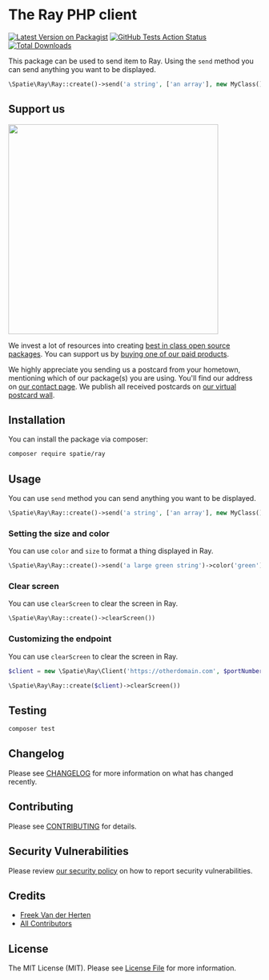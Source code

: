 # The Ray PHP client

[![Latest Version on Packagist](https://img.shields.io/packagist/v/spatie/ray.svg?style=flat-square)](https://packagist.org/packages/spatie/ray)
[![GitHub Tests Action Status](https://img.shields.io/github/workflow/status/spatie/ray/run-tests?label=tests)](https://github.com/spatie/ray/actions?query=workflow%3Arun-tests+branch%3Amaster)
[![Total Downloads](https://img.shields.io/packagist/dt/spatie/ray.svg?style=flat-square)](https://packagist.org/packages/spatie/ray)

This package can be used to send item to Ray. Using the `send` method you can send anything you want to be displayed.

```php
\Spatie\Ray\Ray::create()->send('a string', ['an array'], new MyClass())
```

## Support us

[<img src="https://github-ads.s3.eu-central-1.amazonaws.com/package-skeleton-php.jpg?t=1" width="419px" />](https://spatie.be/github-ad-click/package-skeleton-php)

We invest a lot of resources into creating [best in class open source packages](https://spatie.be/open-source). You can support us by [buying one of our paid products](https://spatie.be/open-source/support-us).

We highly appreciate you sending us a postcard from your hometown, mentioning which of our package(s) you are using. You'll find our address on [our contact page](https://spatie.be/about-us). We publish all received postcards on [our virtual postcard wall](https://spatie.be/open-source/postcards).

## Installation

You can install the package via composer:

```bash
composer require spatie/ray
```

## Usage

You can use `send` method you can send anything you want to be displayed.

```php
\Spatie\Ray\Ray::create()->send('a string', ['an array'], new MyClass())
```

### Setting the size and color

You can use `color` and `size` to format a thing displayed in Ray.

```php
\Spatie\Ray\Ray::create()->send('a large green string')->color('green')->size('lg')
```

### Clear screen

You can use `clearScreen` to clear the screen in Ray.

```php
\Spatie\Ray\Ray::create()->clearScreen())
```

### Customizing the endpoint

You can use `clearScreen` to clear the screen in Ray.

```php
$client = new \Spatie\Ray\Client('https://otherdomain.com', $portNumber)

\Spatie\Ray\Ray::create($client)->clearScreen())
```

## Testing

``` bash
composer test
```

## Changelog

Please see [CHANGELOG](CHANGELOG.md) for more information on what has changed recently.

## Contributing

Please see [CONTRIBUTING](.github/CONTRIBUTING.md) for details.

## Security Vulnerabilities

Please review [our security policy](../../security/policy) on how to report security vulnerabilities.

## Credits

- [Freek Van der Herten](https://github.com/freekmurze)
- [All Contributors](../../contributors)

## License

The MIT License (MIT). Please see [License File](LICENSE.md) for more information.
